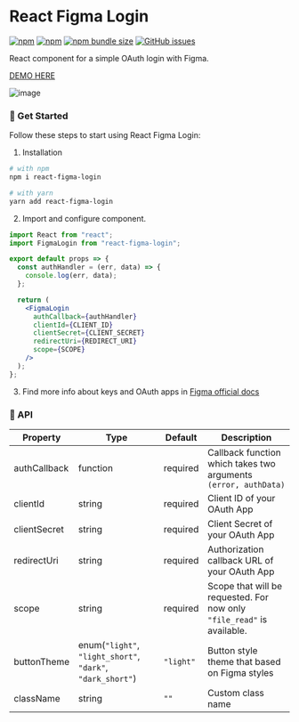 # React Figma Login

[![npm](https://img.shields.io/npm/v/react-figma-login?logo=npm&cacheSeconds=1800)](https://www.npmjs.com/package/react-figma-login)
[![npm](https://img.shields.io/npm/dt/react-figma-login?cacheSeconds=1800)](https://www.npmjs.com/package/react-figma-login)
[![npm bundle size](https://img.shields.io/bundlephobia/minzip/react-figma-login?cacheSeconds=1800)](https://www.npmjs.com/package/react-figma-login)
[![GitHub issues](https://img.shields.io/github/issues/alexandrtovmach/react-figma-login?cacheSeconds=1800)](https://github.com/alexandrtovmach/react-figma-login/issues)

React component for a simple OAuth login with Figma.

[DEMO HERE](https://alexandrtovmach.github.io/react-figma-login/)

![image](https://user-images.githubusercontent.com/28801003/70469597-ff2f5300-1ad1-11ea-880f-2d604d9ed41b.png)

### 🚀 Get Started

Follow these steps to start using React Figma Login:

1. Installation

```sh
# with npm
npm i react-figma-login

# with yarn
yarn add react-figma-login
```

2. Import and configure component.

```jsx
import React from "react";
import FigmaLogin from "react-figma-login";

export default props => {
  const authHandler = (err, data) => {
    console.log(err, data);
  };

  return (
    <FigmaLogin
      authCallback={authHandler}
      clientId={CLIENT_ID}
      clientSecret={CLIENT_SECRET}
      redirectUri={REDIRECT_URI}
      scope={SCOPE}
    />
  );
};
```

3. Find more info about keys and OAuth apps in [Figma official docs](https://www.figma.com/developers/api#oauth2)

### 📖 API

| Property     | Type                                                       | Default   | Description                                                            |
| ------------ | ---------------------------------------------------------- | --------- | ---------------------------------------------------------------------- |
| authCallback | function                                                   | required  | Callback function which takes two arguments `(error, authData)`        |
| clientId     | string                                                     | required  | Client ID of your OAuth App                                            |
| clientSecret | string                                                     | required  | Client Secret of your OAuth App                                        |
| redirectUri  | string                                                     | required  | Authorization callback URL of your OAuth App                           |
| scope        | string                                                     | required  | Scope that will be requested. For now only `"file_read"` is available. |
| buttonTheme  | enum(`"light"`, `"light_short"`, `"dark"`, `"dark_short"`) | `"light"` | Button style theme that based on Figma styles                         |
| className    | string                                                     | `""`      | Custom class name                                                      |
